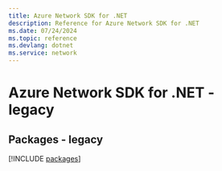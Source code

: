```yaml
---
title: Azure Network SDK for .NET
description: Reference for Azure Network SDK for .NET
ms.date: 07/24/2024
ms.topic: reference
ms.devlang: dotnet
ms.service: network
---
```

# Azure Network SDK for .NET - legacy
## Packages - legacy
[!INCLUDE [packages](network-index.md)]